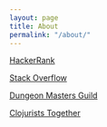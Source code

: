 ```yaml
---
layout: page
title: About
permalink: "/about/"
---
```


[HackerRank](https://www.hackerrank.com/nnichols1991)

[Stack Overflow](https://stackoverflow.com/users/10446899/nick-nichols)

[Dungeon Masters Guild](https://www.dmsguild.com/browse.php/?author=Nick%20Nichols)

[Clojurists Together](https://www.clojuriststogether.org/members/)
